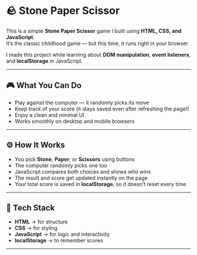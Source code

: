 # 🪨 Stone Paper Scissor

This is a simple **Stone Paper Scissor** game I built using **HTML, CSS, and JavaScript**.  
It’s the classic childhood game — but this time, it runs right in your browser  

I made this project while learning about **DOM manipulation**, **event listeners**, and **localStorage** in JavaScript.  

---

## 🎮 What You Can Do

- Play against the computer — it randomly picks its move  
- Keep track of your score (it stays saved even after refreshing the page!)  
- Enjoy a clean and minimal UI  
- Works smoothly on desktop and mobile browsers  

---

## ⚙️ How It Works

- You pick **Stone**, **Paper**, or **Scissors** using buttons  
- The computer randomly picks one too  
- JavaScript compares both choices and shows who wins  
- The result and score get updated instantly on the page  
- Your total score is saved in **localStorage**, so it doesn’t reset every time  

---

## 🧩 Tech Stack

- **HTML** → for structure  
- **CSS** → for styling  
- **JavaScript** → for logic and interactivity  
- **localStorage** → to remember scores  

---



